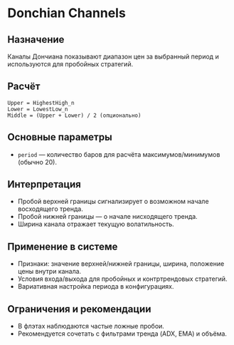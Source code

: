 # Donchian Channels

## Назначение
Каналы Дончиана показывают диапазон цен за выбранный период и используются для пробойных стратегий.

## Расчёт
```
Upper = HighestHigh_n
Lower = LowestLow_n
Middle = (Upper + Lower) / 2 (опционально)
```

## Основные параметры
- `period` — количество баров для расчёта максимумов/минимумов (обычно 20).

## Интерпретация
- Пробой верхней границы сигнализирует о возможном начале восходящего тренда.
- Пробой нижней границы — о начале нисходящего тренда.
- Ширина канала отражает текущую волатильность.

## Применение в системе
- Признаки: значение верхней/нижней границы, ширина, положение цены внутри канала.
- Условия входа/выхода для пробойных и контртрендовых стратегий.
- Вариативная настройка периода в конфигурациях.

## Ограничения и рекомендации
- В флэтах наблюдаются частые ложные пробои.
- Рекомендуется сочетать с фильтрами тренда (ADX, EMA) и объёма.
